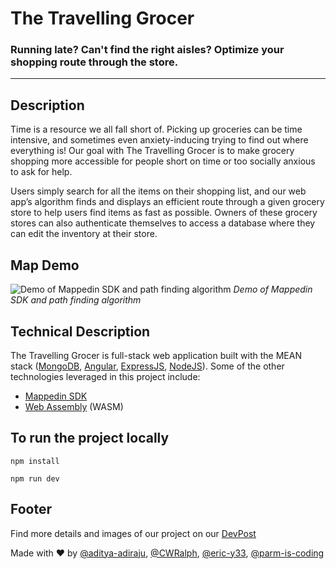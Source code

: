 # The Travelling Grocer
### Running late? Can't find the right aisles? Optimize your shopping route through the store.

-------------------------------

## Description
Time is a resource we all fall short of. Picking up groceries can be time intensive, and sometimes even anxiety-inducing trying to find out where everything is! Our goal with The Travelling Grocer is to make grocery shopping more accessible for people short on time or too socially anxious to ask for help.

Users simply search for all the items on their shopping list, and our web app’s algorithm finds and displays an efficient route through a given grocery store to help users find items as fast as possible. Owners of these grocery stores can also authenticate themselves to access a database where they can edit the inventory at their store.


## Map Demo 
![Demo of Mappedin SDK and path finding algorithm](./images/DemoScreenRecording.gif)
*Demo of Mappedin SDK and path finding algorithm*

## Technical Description

The Travelling Grocer is full-stack web application built with the MEAN stack ([MongoDB](https://www.mongodb.com/), [Angular](https://angular.io/), [ExpressJS](https://expressjs.com/), [NodeJS](https://nodejs.org/en)). Some of the other technologies leveraged in this project include:

- [Mappedin SDK](https://www.mappedin.com/)
- [Web Assembly](https://webassembly.org/) (WASM)


## To run the project locally

```
npm install
```

```
npm run dev
```


## Footer

Find more details and images of our project on our [DevPost](https://devpost.com/software/the-traveling-grocer)

Made with ❤️  by [@aditya-adiraju](https://github.com/aditya-adiraju), [@CWRalph](https://github.com/CWRalph), [@eric-y33](https://github.com/eric-y33/), [@parm-is-coding](https://github.com/parm-is-coding)
